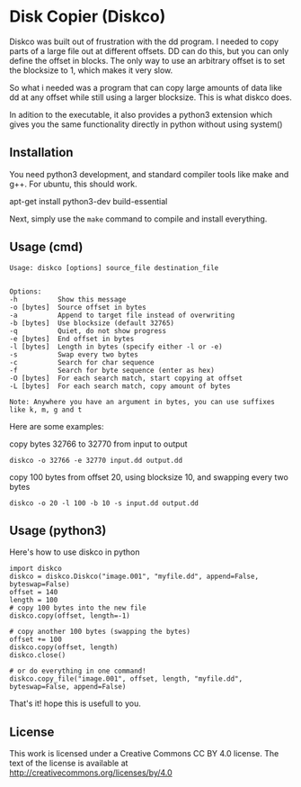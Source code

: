 # Disk Copier (Diskco)

Diskco was built out of frustration with the dd program. I needed to copy parts of a large file out at different offsets. DD can do this, but you can only define the offset in blocks. The only way to use an arbitrary offset is to set the blocksize to 1, which makes it very slow.

So what i needed was a program that can copy large amounts of data like dd at any offset while still using a larger blocksize. This is what diskco does.

In adition to the executable, it also provides a python3 extension which gives you the same functionality directly in python without using system()

## Installation

You need python3 development, and standard compiler tools like make and g++. For ubuntu, this should work.

  apt-get install python3-dev build-essential
  
Next, simply use the `make` command to compile and install everything.

## Usage (cmd)

    Usage: diskco [options] source_file destination_file
    
    
    Options:
    -h          Show this message
    -o [bytes]  Source offset in bytes
    -a          Append to target file instead of overwriting
    -b [bytes]  Use blocksize (default 32765)
    -q          Quiet, do not show progress
    -e [bytes]  End offset in bytes
    -l [bytes]  Length in bytes (specify either -l or -e)
    -s          Swap every two bytes
    -c          Search for char sequence
    -f          Search for byte sequence (enter as hex)
    -O [bytes]  For each search match, start copying at offset
    -L [bytes]  For each search match, copy amount of bytes
    
    Note: Anywhere you have an argument in bytes, you can use suffixes like k, m, g and t

 
Here are some examples:

copy bytes 32766 to 32770 from input to output

    diskco -o 32766 -e 32770 input.dd output.dd

copy 100 bytes from offset 20, using blocksize 10, and swapping every two bytes

    diskco -o 20 -l 100 -b 10 -s input.dd output.dd

## Usage (python3)

Here's how to use diskco in python

    import diskco
    diskco = diskco.Diskco("image.001", "myfile.dd", append=False, byteswap=False)
    offset = 140
    length = 100
    # copy 100 bytes into the new file
    diskco.copy(offset, length=-1)
    
    # copy another 100 bytes (swapping the bytes)
    offset += 100
    diskco.copy(offset, length)
    diskco.close()
    
    # or do everything in one command!
    diskco.copy_file("image.001", offset, length, "myfile.dd", byteswap=False, append=False)

That's it! hope this is usefull to you.

## License

This work is licensed under a Creative Commons CC BY 4.0 license. The text of the license is available at http://creativecommons.org/licenses/by/4.0